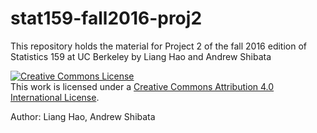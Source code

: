 # stat159-fall2016-proj2

This repository holds the material for Project 2 of the fall 2016 edition of Statistics 159 at UC Berkeley by Liang Hao and Andrew Shibata



<a rel="license" href="http://creativecommons.org/licenses/by/4.0/"><img alt="Creative Commons License" style="border-width:0" src="https://i.creativecommons.org/l/by/4.0/88x31.png" /></a><br />This work is licensed under a <a rel="license" href="http://creativecommons.org/licenses/by/4.0/">Creative Commons Attribution 4.0 International License</a>.

Author: Liang Hao, Andrew Shibata
